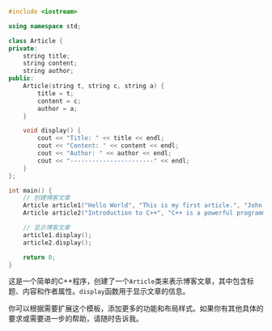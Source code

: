 

```cpp
#include <iostream>

using namespace std;

class Article {
private:
    string title;
    string content;
    string author;
public:
    Article(string t, string c, string a) {
        title = t;
        content = c;
        author = a;
    }

    void display() {
        cout << "Title: " << title << endl;
        cout << "Content: " << content << endl;
        cout << "Author: " << author << endl;
        cout << "-----------------------" << endl;
    }
};

int main() {
    // 创建博客文章
    Article article1("Hello World", "This is my first article.", "John Doe");
    Article article2("Introduction to C++", "C++ is a powerful programming language.", "Jane Smith");

    // 显示博客文章
    article1.display();
    article2.display();

    return 0;
}
```

这是一个简单的C++程序，创建了一个`Article`类来表示博客文章，其中包含标题、内容和作者属性。`display`函数用于显示文章的信息。

你可以根据需要扩展这个模板，添加更多的功能和布局样式。如果你有其他具体的要求或需要进一步的帮助，请随时告诉我。
